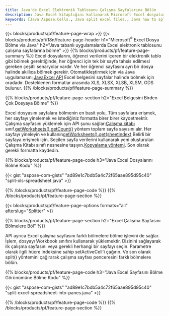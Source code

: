 ```yaml
---
title: Java'de Excel Elektronik Tablosunu Çalışma Sayfalarına Bölün
description: Java Excel kitaplığını kullanarak Microsoft Excel dosyalarının birden çok belgeye nasıl bölüneceğini açıklayan kaynak kodları
keywords: [Java Aspose.Cells., Java split excel files., Java how to split excel files into multiple files., Java excel splitter., Java split Cell., Cell splitter using Java]
---
```

{{< blocks/products/pf/feature-page-wrap >}}
{{< blocks/products/pf/i18n/feature-page-header h1="Microsoft<sup>&reg;</sup> Excel Dosya Bölme via Java" h2="Java tabanlı uygulamalarda Excel elektronik tablosunu çalışma sayfalarına bölme" >}}
{{% blocks/products/pf/feature-page-summary %}}
Excel dosyalarını, öğrenci verilerini içeren bir elektronik tablo gibi bölmek gerektiğinde, her öğrenci için tek bir sayfa tahsis edilmesi gereken çeşitli senaryolar vardır. Ve her öğrenci sayfasını ayrı bir dosya halinde akıllıca bölmek gerekir. Otomatikleştirmek için via Java uygulamasını,[JavaExcel API](/cells/tr/java/) Excel belgesini sayfalar halinde bölmek için oradadır. Desteklenen formatlar arasında XLS, XLSX, XLSB, XLSM, ODS bulunur.
{{% /blocks/products/pf/feature-page-summary %}}

{{% blocks/products/pf/feature-page-section h2="Excel Belgesini Birden Çok Dosyaya Bölme" %}}

 Excel dosyasını sayfalara bölmenin en basit yolu, Tüm sayfalara erişmek, her sayfayı yinelemek ve istediğiniz formatta birer birer kaydetmektir. Çalışma sayfasını yüklemek için API şunu sağlar:[Çalışma kitabı](https://reference.aspose.com/cells/java/com.aspose.cells/Workbook) sınıf.[getWorksheets().getCount()](https://reference.aspose.com/cells/java/com.aspose.cells/worksheetcollection#Count) yöntem toplam sayfa sayısını alır. Her sayfayı yineleyin ve kullanın[getWorksheets().get(sheetindex)](https://reference.aspose.com/cells/java/com.aspose.cells/worksheetcollection#get) Belirli bir sayfaya erişmek için. Seçilen sayfa verilerini kullanarak yeni oluşturulan Çalışma Kitabı sınıfı nesnesine taşıyın.[Kopyalama yöntemi](https://reference.aspose.com/cells/java/com.aspose.cells/workbook#copy(com.aspose.cells.Workbook)). Son olarak gerekli formatta kaydedin.

{{% blocks/products/pf/feature-page-code h3="Java Excel Dosyalarını Bölme Kodu" %}}

{{< gist "aspose-com-gists" "ad89e1c7bdb5a4c72f65aae895d95c40" "split-xls-spreadsheet.java" >}}

{{% /blocks/products/pf/feature-page-code %}}
{{% /blocks/products/pf/feature-page-section %}}

{{< blocks/products/pf/feature-page-options formats="all" afterslug="Splitter" >}}

{{% blocks/products/pf/feature-page-section h2="Excel Çalışma Sayfasını Bölmelere Böl" %}}

API ayrıca Excel çalışma sayfasını farklı bölmelere bölme işlevini de sağlar. İşlem, dosyayı Workbook sınıfını kullanarak yüklemektir. Dizinini sağlayarak ilk çalışma sayfasını veya gerekli herhangi bir sayfayı seçin. Parametre olarak ilgili hücre indeksine sahip setActiveCell'i çağırın. Ve son olarak split() yöntemini çağırarak çalışma sayfası penceresini farklı bölmelere bölün.

{{% blocks/products/pf/feature-page-code h3="Java Excel Sayfasını Bölme Görünümüne Bölme Kodu" %}}

{{< gist "aspose-com-gists" "ad89e1c7bdb5a4c72f65aae895d95c40" "split-excel-spreadsheet-into-panes.java" >}}

{{% /blocks/products/pf/feature-page-code %}}
{{% /blocks/products/pf/feature-page-section %}}
